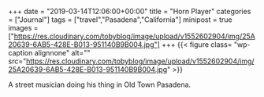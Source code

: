 +++
date = "2019-03-14T12:06:00+00:00"
title = "Horn Player"
categories = ["Journal"]
tags = ["travel","Pasadena","California"]
minipost = true
images = ["https://res.cloudinary.com/tobyblog/image/upload/v1552602904/img/25A20639-6AB5-428E-B013-951140B9B004.jpg"]
+++
{{< figure class= "wp-caption alignnone" alt="" src="https://res.cloudinary.com/tobyblog/image/upload/v1552602904/img/25A20639-6AB5-428E-B013-951140B9B004.jpg" >}}

A street musician doing his thing in Old Town Pasadena.
